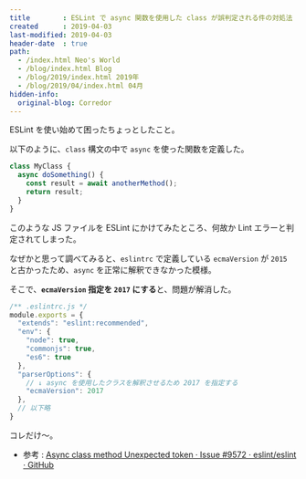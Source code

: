 ```yaml
---
title        : ESLint で async 関数を使用した class が誤判定される件の対処法
created      : 2019-04-03
last-modified: 2019-04-03
header-date  : true
path:
  - /index.html Neo's World
  - /blog/index.html Blog
  - /blog/2019/index.html 2019年
  - /blog/2019/04/index.html 04月
hidden-info:
  original-blog: Corredor
---
```


ESLint を使い始めて困ったちょっとしたこと。

以下のように、`class` 構文の中で `async` を使った関数を定義した。

```javascript
class MyClass {
  async doSomething() {
    const result = await anotherMethod();
    return result;
  }
}
```

このような JS ファイルを ESLint にかけてみたところ、何故か Lint エラーと判定されてしまった。

なぜかと思って調べてみると、`eslintrc` で定義している `ecmaVersion` が `2015` と古かったため、`async` を正常に解釈できなかった模様。

そこで、**`ecmaVersion` 指定を `2017` にする**と、問題が解消した。

```javascript
/** .eslintrc.js */
module.exports = {
  "extends": "eslint:recommended",
  "env": {
    "node": true,
    "commonjs": true,
    "es6": true
  },
  "parserOptions": {
    // ↓ async を使用したクラスを解釈させるため 2017 を指定する
    "ecmaVersion": 2017
  },
  // 以下略
}
```

コレだけ〜。

- 参考 : [Async class method Unexpected token · Issue #9572 · eslint/eslint · GitHub](https://github.com/eslint/eslint/issues/9572#issuecomment-341666620)
